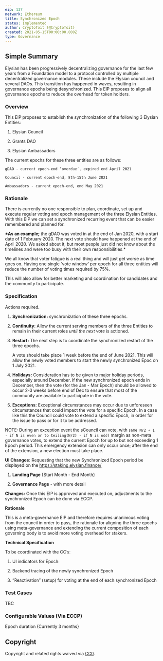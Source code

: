 ```yaml
---
eip: 137
network: Ethereum
title: Synchronized Epoch
status: Implemented
author: CryptoToit (@CryptoToit)
created: 2021-05-15T00:00:00.000Z
type: Governance
---
```


## Simple Summary

Elysian has been progressively decentralizing governance for the last few years from a Foundation model to a protocol controlled by multiple decentralized governance modules. These include the Elysian council and several DAOs. This transition has happened in waves, resulting in governance epochs being desynchronized. This EIP proposes to align all governance epochs to reduce the overhead for token holders.

### Overview

This EIP proposes to establish the synchronization of the following 3 Elysian Entities:

1. Elysian Council

2. Grants DAO

3. Elysian Ambassadors

The current epochs for these three entities are as follows:

    gDAO - current epoch-end ‘overdue’, expired end April 2021

    Council - current epoch-end, 8th-15th June 2021

    Ambassadors - current epoch-end, end May 2021

### Rationale

There is currently no one responsible to plan, coordinate, set up and execute regular voting and epoch management of the three Elysian Entities. With this EIP we can set a synchronized recurring event that can be easier remembered and planned for.

**\*As an example;** the gDAO was voted in at the end of Jan 2020, with a start date of 1 February 2020. The next vote should have happened at the end of April 2020. We asked about it, but most people just did not know about the timelines and were too busy with their own responsibilities.\*

We all know that voter fatigue is a real thing and will just get worse as time goes on. Having one single 'vote window' per epoch for all three entities will reduce the number of voting times required by 75%.

This will also allow for better marketing and coordination for candidates and the community to participate.


### Specification

Actions required.

1. **Synchronization:** synchronization of these three epochs.

2. **Continuity:** Allow the current serving members of the three Entities to remain in their current roles _until the next vote_ is actioned.

3. **Restart:** The next step is to coordinate the synchronized restart of the three epochs.

   A vote should take place 1 week before the end of June 2021. This will allow the newly voted members to start the newly synchronized Epoc on 1 July 2021.

4. **Holidays:** Consideration has to be given to major holiday periods, especially around December. If the new synchronized epoch ends in December, then the vote (for the Jan - Mar Epoch) should be allowed to occur 2-3 weeks before end of Dec to ensure that most of the community are available to participate in the vote.

5. **Exceptions:** Exceptional circumstances may occur due to unforeseen circumstances that could impact the vote for a specific Epoch. In a case like this the Council could vote to extend a specific Epoch, in order for the issue to pass or for it to be addressed.

NOTE: During an exception event the sCouncil can vote, with `same N/2 + 1 - if N is even or to Ceiling(N/2) - if N is odd)` margin as non-meta governance votes, to extend the current Epoch for up to but not exceeding 1 Epoch period. This emergency extension can only occur once; after the end of the extension, a new election must take place.


**UI Changes:** Requesting that the new Synchronized Epoch period be displayed on the https://staking.elysian.finance/

1. **Landing Page** {Start Month - End Month}

2. **Governance Page** - with more detail


**Changes:** Once this EIP is approved and executed on, adjustments to the synchronized Epoch can be done via ECCP.

**Rationale**

This is a meta-governance EIP and therefore requires unanimous voting from the council in order to pass, the rationale for aligning the three epochs using meta-governance and extending the current composition of each governing body is to avoid more voting overhead for stakers.


**Technical Specification**

To be coordinated with the CC’s:

1. UI indicators for Epoch

2. Backend tracing of the newly synchronized Epoch

3. “Reactivation” (setup) for voting at the end of each synchronized Epoch

### Test Cases

TBC


### Configurable Values (Via ECCP)

Epoch duration {Currently 3 months}


## Copyright

Copyright and related rights waived via [CC0](https://creativecommons.org/publicdomain/zero/1.0/).